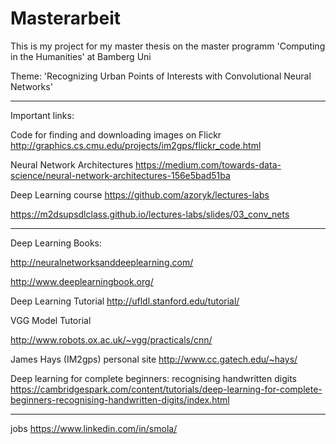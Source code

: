 # Masterarbeit

This is my project for my master thesis on the master programm 'Computing in the Humanities' at Bamberg Uni


Theme:
'Recognizing Urban Points of Interests with Convolutional Neural Networks'

-------------------------------------------------
Important links: 

Code for finding and downloading images on Flickr
http://graphics.cs.cmu.edu/projects/im2gps/flickr_code.html


Neural Network Architectures
https://medium.com/towards-data-science/neural-network-architectures-156e5bad51ba

Deep Learning course
https://github.com/azoryk/lectures-labs

https://m2dsupsdlclass.github.io/lectures-labs/slides/03_conv_nets

-------------------------------------------------

Deep Learning Books:

http://neuralnetworksanddeeplearning.com/ 

http://www.deeplearningbook.org/

Deep Learning Tutorial
http://ufldl.stanford.edu/tutorial/

VGG Model Tutorial

http://www.robots.ox.ac.uk/~vgg/practicals/cnn/

James Hays (IM2gps) personal site
http://www.cc.gatech.edu/~hays/


Deep learning for complete beginners: recognising handwritten digits
https://cambridgespark.com/content/tutorials/deep-learning-for-complete-beginners-recognising-handwritten-digits/index.html

--------------------------------------------------
jobs
https://www.linkedin.com/in/smola/
